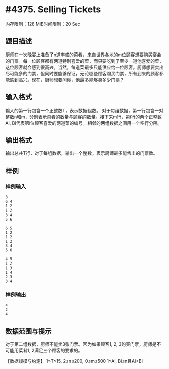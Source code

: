 # #4375. Selling Tickets

内存限制：128 MiB时间限制：20 Sec

## 题目描述

厨师在一次晚宴上准备了n道丰盛的菜肴，来自世界各地的m位顾客想要购买宴会的门票。每一位顾客都有两道特别喜爱的菜，而只要吃到了至少一道他喜爱的菜，这位顾客就会感到很高兴。当然，每道菜最多只能供应给一位顾客。厨师想要卖出尽可能多的门票，但同时要能够保证，无论哪些顾客购买门票，所有到来的顾客都能感到高兴。现在，厨师想要问你，他最多能够卖多少门票？

## 输入格式

输入的第一行包含一个正整数T，表示数据组数。
对于每组数据，第一行包含一对整数n和m，分别表示菜肴的数量与顾客的数量。接下来m行，第i行的两个正整数Ai, Bi代表第i位顾客喜爱的两道菜的编号。相邻的两组数据之间用一个空行分隔。

## 输出格式

输出总共T行，对于每组数据，输出一个整数，表示厨师最多能售出的门票数。

## 样例

### 样例输入

    
    3
    6 4
    1 2
    1 2
    3 4
    5 6
    
    6 5
    1 2
    1 2
    1 2
    3 4
    5 6
    
    4 5
    1 2
    1 3
    1 4
    2 3
    3 4
    

### 样例输出

    
    4
    2
    4
    

## 数据范围与提示

对于第二组数据，厨师不能卖3张门票。因为如果顾客1, 2, 3购买门票，厨师是不可能用菜肴1, 2满足三个顾客的要求的。

【数据规模与约定】
1&le;T&le;15,   2&le;n&le;200,   0&le;m&le;500
1&le;Ai, Bi&le;n且Ai&ne;Bi
